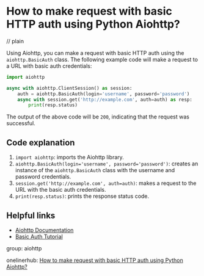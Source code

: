 # How to make request with basic HTTP auth using Python  Aiohttp?
// plain

Using Aiohttp, you can make a request with basic HTTP auth using the `aiohttp.BasicAuth` class. The following example code will make a request to a URL with basic auth credentials:

```python
import aiohttp

async with aiohttp.ClientSession() as session:
    auth = aiohttp.BasicAuth(login='username', password='password')
    async with session.get('http://example.com', auth=auth) as resp:
        print(resp.status)
```

The output of the above code will be `200`, indicating that the request was successful.

## Code explanation


1. `import aiohttp`: imports the Aiohttp library.
2. `aiohttp.BasicAuth(login='username', password='password')`: creates an instance of the `aiohttp.BasicAuth` class with the username and password credentials.
3. `session.get('http://example.com', auth=auth)`: makes a request to the URL with the basic auth credentials.
4. `print(resp.status)`: prints the response status code.

## Helpful links

- [Aiohttp Documentation](https://docs.aiohttp.org/en/stable/)
- [Basic Auth Tutorial](https://www.codementor.io/@ilyaas97/basic-authentication-in-aiohttp-with-python-3-x-8q3qh3jbz)

group: aiohttp

onelinerhub: [How to make request with basic HTTP auth using Python  Aiohttp?](https://onelinerhub.com/python-aiohttp/how-to-make-request-with-basic-http-auth-using-python--aiohttp)